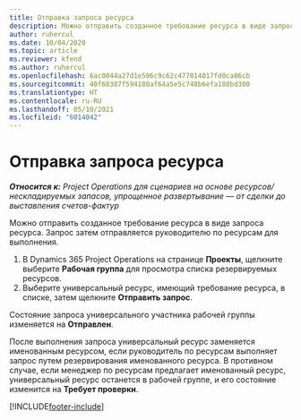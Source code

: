 ```yaml
---
title: Отправка запроса ресурса
description: Можно отправить созданное требование ресурса в виде запроса ресурса. Запрос затем отправляется руководителю по ресурсам для выполнения.
author: ruhercul
ms.date: 10/04/2020
ms.topic: article
ms.reviewer: kfend
ms.author: ruhercul
ms.openlocfilehash: 6ac0044a27d1e506c9c62c477014017fd0ca06cb
ms.sourcegitcommit: 40f68387f594180af64a5e5c748b6efa188bd300
ms.translationtype: HT
ms.contentlocale: ru-RU
ms.lasthandoff: 05/10/2021
ms.locfileid: "6014042"
---
```

# <a name="submit-a-resource-request"></a>Отправка запроса ресурса

_**Относится к:** Project Operations для сценариев на основе ресурсов/нескладируемых запасов, упрощенное развертывание — от сделки до выставления счетов-фактур_

Можно отправить созданное требование ресурса в виде запроса ресурса. Запрос затем отправляется руководителю по ресурсам для выполнения.

1. В Dynamics 365 Project Operations на странице **Проекты**, щелкните выберите **Рабочая группа** для просмотра списка резервируемых ресурсов. 
2. Выберите универсальный ресурс, имеющий требование ресурса, в списке, затем щелкните **Отправить запрос**.

Состояние запроса универсального участника рабочей группы изменяется на **Отправлен**.

После выполнения запроса универсальный ресурс заменяется именованным ресурсом, если руководитель по ресурсам выполняет запрос путем резервирования именованного ресурса. В противном случае, если менеджер по ресурсам предлагает именованный ресурс, универсальный ресурс останется в рабочей группе, и его состояние изменится на **Требует проверки**.


[!INCLUDE[footer-include](../includes/footer-banner.md)]